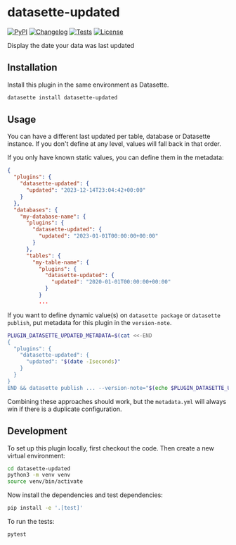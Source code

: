 # datasette-updated

[![PyPI](https://img.shields.io/pypi/v/datasette-updated.svg)](https://pypi.org/project/datasette-updated/)
[![Changelog](https://img.shields.io/github/v/release/rcaught/datasette-updated?include_prereleases&label=changelog)](https://github.com/rcaught/datasette-updated/releases)
[![Tests](https://github.com/rcaught/datasette-updated/workflows/Test/badge.svg)](https://github.com/rcaught/datasette-updated/actions?query=workflow%3ATest)
[![License](https://img.shields.io/badge/license-Apache%202.0-blue.svg)](https://github.com/rcaught/datasette-updated/blob/main/LICENSE)

Display the date your data was last updated

## Installation

Install this plugin in the same environment as Datasette.
```bash
datasette install datasette-updated
```
## Usage

You can have a different last updated per table, database or Datasette instance. If you don't define at any level, values will fall back in that order.

If you only have known static values, you can define them in the metadata:
```json
{
  "plugins": {
    "datasette-updated": {
      "updated": "2023-12-14T23:04:42+00:00"
    }
  },
  "databases": {
    "my-database-name": {
      "plugins": {
        "datasette-updated": {
          "updated": "2023-01-01T00:00:00+00:00"
        }
      },
      "tables": {
        "my-table-name": {
          "plugins": {
            "datasette-updated": {
              "updated": "2020-01-01T00:00:00+00:00"
            }
          }
          ...
```

If you want to define dynamic value(s) on `datasette package` or `datasette publish`, put metadata for this plugin in the `version-note`.
```sh
PLUGIN_DATASETTE_UPDATED_METADATA=$(cat <<-END
{
  "plugins": {
    "datasette-updated": {
      "updated": "$(date -Iseconds)"
    }
  }
}
END && datasette publish ... --version-note="$(echo $PLUGIN_DATASETTE_UPDATED_METADATA)"
```

Combining these approaches should work, but the `metadata.yml` will always win if there is a duplicate configuration.

## Development

To set up this plugin locally, first checkout the code. Then create a new virtual environment:
```bash
cd datasette-updated
python3 -m venv venv
source venv/bin/activate
```
Now install the dependencies and test dependencies:
```bash
pip install -e '.[test]'
```
To run the tests:
```bash
pytest
```
